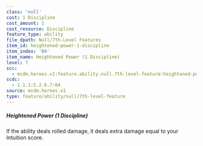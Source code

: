```yaml
---
class: 'null'
cost: 1 Discipline
cost_amount: 1
cost_resource: Discipline
feature_type: ability
file_dpath: Null/7th-Level Features
item_id: heightened-power-1-discipline
item_index: '04'
item_name: Heightened Power (1 Discipline)
level: 7
scc:
  - mcdm.heroes.v1:feature.ability.null.7th-level-feature:heightened-power-1-discipline
scdc:
  - 1.1.1:5.2.6.7:04
source: mcdm.heroes.v1
type: feature/ability/null/7th-level-feature
---
```


##### Heightened Power (1 Discipline)

If the ability deals rolled damage, it deals extra damage equal to your Intuition score.
